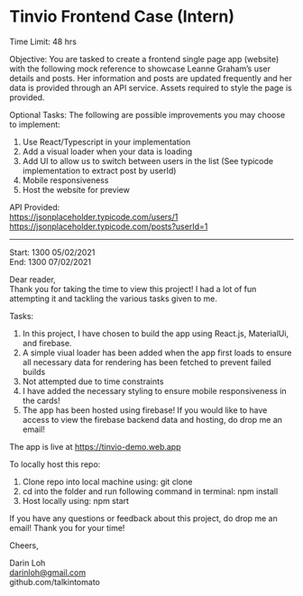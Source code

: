 # Tinvio Frontend Case (Intern)

Time Limit: 48 hrs

Objective: ​You are tasked to create a frontend single page app (website) with the following mock reference to showcase Leanne Graham’s user details and posts. Her information and posts are updated frequently and her data is provided through an API service. Assets required to style the page is provided.

Optional Tasks:
The following are possible improvements you may choose to implement:

1. Use React/Typescript in your implementation
2. Add a visual loader when your data is loading
3. Add UI to allow us to switch between users in the list
   (See typicode implementation to extract post by userId)
4. Mobile responsiveness
5. Host the website for preview

API Provided:  
https://jsonplaceholder.typicode.com/users/1  
https://jsonplaceholder.typicode.com/posts?userId=1

---

Start: 1300 05/02/2021  
End: 1300 07/02/2021

Dear reader,  
Thank you for taking the time to view this project! I had a lot of fun attempting it and tackling the various tasks given to me.

Tasks:

1. In this project, I have chosen to build the app using React.js, MaterialUi, and firebase.
2. A simple viual loader has been added when the app first loads to ensure all necessary data for rendering has been fetched to prevent failed builds
3. Not attempted due to time constraints
4. I have added the necessary styling to ensure mobile responsiveness in the cards!
5. The app has been hosted using firebase! If you would like to have access to view the firebase backend data and hosting, do drop me an email!

The app is live at https://tinvio-demo.web.app

To locally host this repo:

1. Clone repo into local machine using: git clone
2. cd into the folder and run following command in terminal: npm install
3. Host locally using: npm start

If you have any questions or feedback about this project, do drop me an email! Thank you for your time!

Cheers,

Darin Loh  
darinloh@gmail.com  
github.com/talkintomato
